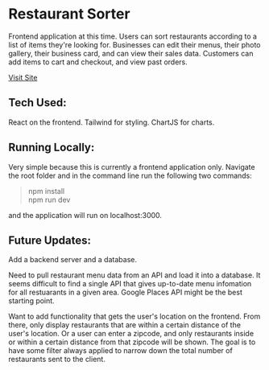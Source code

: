 # Restaurant Sorter

Frontend application at this time. Users can sort restaurants according to a list of items they're looking for. Businesses can edit their menus, their photo gallery, their business card, and can view their sales data. Customers can add items to cart and checkout, and view past orders.

[Visit Site](https://superb-cendol-995263.netlify.app/)

## Tech Used:
React on the frontend. Tailwind for styling. ChartJS for charts.

## Running Locally:
Very simple because this is currently a frontend application only. Navigate the root folder and in the command line run the following two commands:
>npm install  
>npm run dev

and the application will run on localhost:3000.

## Future Updates:

Add a backend server and a database.

Need to pull restaurant menu data from an API and load it into a database. It seems difficult to find a single API that gives up-to-date menu infomation for all restuarants in a given area. Google Places API might be the best starting point.

Want to add functionality that gets the user's location on the frontend. From there, only display restaurants that are within a certain distance of the user's location. Or a user can enter a zipcode, and only restaurants inside or within a certain distance from that zipcode will be shown. The goal is to have some filter always applied to narrow down the total number of restaurants sent to the client.
